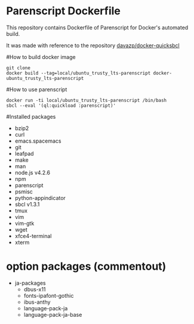 Parenscript Dockerfile
====================

This repository contains Dockerfile of Parenscript for Docker's automated build.

It was made with reference to the repository [davazp/docker-quicksbcl](https://github.com/davazp/docker-quicksbcl)

#How to build docker image

```
git clone 
docker build --tag=local/ubuntu_trusty_lts-parenscript docker-ubuntu_trusty_lts-parenscript
```

#How to use parenscript
```
docker run -ti local/ubuntu_trusty_lts-parenscript /bin/bash
sbcl --eval '(ql:quickload :parenscript)'
```

#Installed packages
* bzip2
* curl
* emacs.spacemacs
* git
* leafpad
* make
* man
* node.js v4.2.6
* npm
* parenscript
* psmisc
* python-appindicator
* sbcl v1.3.1
* tmux
* vim
* vim-gtk
* wget
* xfce4-terminal
* xterm

# option packages (commentout)
* ja-packages
  * dbus-x11
  * fonts-ipafont-gothic
  * ibus-anthy
  * language-pack-ja
  * language-pack-ja-base

